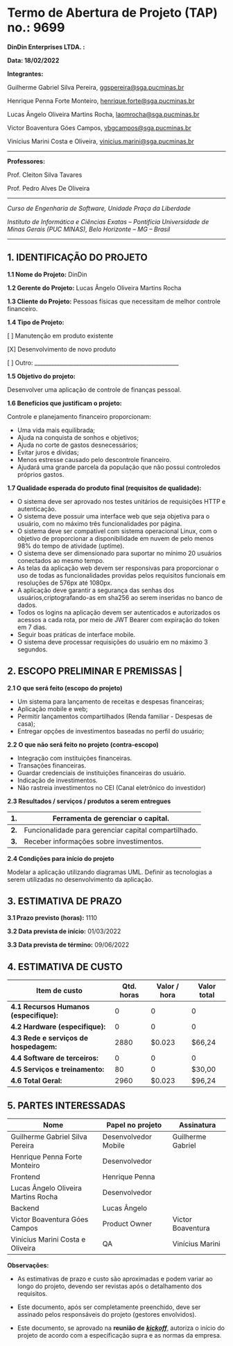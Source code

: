 # Termo de Abertura de Projeto (TAP) no.: 9699

**DinDin Enterprises LTDA. :**

**Data: 18/02/2022**

**Integrantes:**

Guilherme Gabriel Silva Pereira, ggspereira@sga.pucminas.br

Henrique Penna Forte Monteiro, henrique.forte@sga.pucminas.br

Lucas Ângelo Oliveira Martins Rocha, laomrocha@sga.pucminas.br

Victor Boaventura Góes Campos, vbgcampos@sga.pucminas.br

Vinícius Marini Costa e Oliveira, vinicius.marini@sga.pucminas.br

---

**Professores:**

Prof. Cleiton Silva Tavares

Prof. Pedro Alves De Oliveira

---

_Curso de Engenharia de Software, Unidade Praça da Liberdade_

_Instituto de Informática e Ciências Exatas – Pontifícia Universidade de Minas Gerais (PUC MINAS), Belo Horizonte – MG – Brasil_

---

## 1. IDENTIFICAÇÃO DO PROJETO

**1.1 Nome do Projeto:** DinDin

**1.2 Gerente do Projeto:** Lucas Ângelo Oliveira Martins Rocha

**1.3 Cliente do Projeto:** Pessoas físicas que necessitam de melhor controle financeiro.

**1.4 Tipo de Projeto:**

[ ] Manutenção em produto existente

[X] Desenvolvimento de novo produto

[ ] Outro: \_\_\_\_\_\_\_\_\_\_\_\_\_\_\_\_\_\_\_\_\_\_\_\_\_\_\_\_\_\_\_\_\_\_\_\_\_\_\_\_\_\_\_\_\_\_\_\_\_\_\_\_

**1.5 Objetivo do projeto:**

Desenvolver uma aplicação de controle de finanças pessoal.

**1.6 Benefícios que justificam o projeto:**

Controle e planejamento financeiro proporcionam:
- Uma vida mais equilibrada;
- Ajuda na conquista de sonhos e objetivos;
- Ajuda no corte de gastos desnecessários;
- Evitar juros e dívidas;
- Menos estresse causado pelo descontrole financeiro.
- Ajudará uma grande parcela da população que não possui controledos próprios gastos.

**1.7 Qualidade esperada do produto final (requisitos de qualidade):**

- O sistema deve ser aprovado nos testes unitários de requisições HTTP e autenticação.
- O sistema deve possuir uma interface web que seja objetiva para o usuário, com no máximo três funcionalidades por página.
- O sistema deve ser compatível com sistema operacional Linux, com o objetivo de proporcionar a disponibilidade em nuvem de pelo menos 98% do
tempo de atividade (uptime).
- O sistema deve ser dimensionado para suportar no mínimo 20 usuários conectados ao mesmo tempo.
- As telas da aplicação web devem ser responsivas para proporcionar o uso de todas as funcionalidades providas pelos requisitos funcionais em resoluções
de 576px até 1080px.
- A aplicação deve garantir a segurança das senhas dos usuários,criptografando-as em sha256 ao serem inseridas no banco de dados.
- Todos os logins na aplicação devem ser autenticados e autorizados os acessos a cada rota, por meio de JWT Bearer com expiração do token em 7 dias.
- Seguir boas práticas de interface mobile.
- O sistema deve processar requisições do usuário em no máximo 3 segundos.

## **2. ESCOPO PRELIMINAR E PREMISSAS** |

**2.1 O que será feito (escopo do projeto)**

- Um sistema para lançamento de receitas e despesas financeiras;
- Aplicação mobile e web;
- Permitir lançamentos compartilhados (Renda familiar - Despesas de casa);
- Entregar opções de investimentos baseadas no perfil do usuário;

**2.2 O que não será feito no projeto (contra-escopo)**

- Integração com instituições financeiras.
- Transações financeiras.
- Guardar credenciais de instituições financeiras do usuário.
- Indicação de investimentos.
- Não rastreia investimentos no CEI (Canal eletrônico do investidor)

**2.3 Resultados / serviços / produtos a serem entregues**

| **1.** |  Ferramenta de gerenciar o capital. |
| --- | --- |
| **2.** | Funcionalidade para gerenciar capital compartilhado. |
| **3.** | Receber informações sobre investimentos. |

**2.4 Condições para início do projeto**

Modelar a aplicação utilizando diagramas UML.
Definir as tecnologias a serem utilizadas no desenvolvimento da aplicação.


## 3. ESTIMATIVA DE PRAZO


**3.1 Prazo previsto (horas):** 1110

**3.2 Data prevista de início:** 01/03/2022

**3.3 Data prevista de término:** 09/06/2022

## 4. ESTIMATIVA DE CUSTO

| Item de custo | Qtd. horas | Valor / hora  | Valor total |
| --- | --- | --- | --- |
| **4.1 Recursos Humanos** **(especifique):** | 0 | 0 | 0 | 0
| **4.2 Hardware (especifique):** | 0 | 0 | 0 | 0
| **4.3 Rede e serviços de hospedagem:** | 2880 | $0.023 | $66,24 |
| **4.4 Software de terceiros:** | 0 | 0 | 0 |
| **4.5 Serviços e treinamento:** | 80 | 0 | $30,00 |
| **4.6 Total Geral:** | 2960 | $0.023 | $96,24 |

## 5. PARTES INTERESSADAS

| Nome | Papel no projeto | Assinatura |
| --- | --- | --- |
| Guilherme Gabriel Silva Pereira | Desenvolvedor Mobile | Guilherme Gabriel |
| Henrique Penna Forte Monteiro | Desenvolvedor
Frontend | Henrique Penna |
| Lucas Ângelo Oliveira Martins Rocha | Desenvolvedor
Backend | Lucas Ângelo |
| Victor Boaventura Góes Campos | Product Owner | Victor Boaventura |
| Vinícius Marini Costa e Oliveira | QA | Vinícius Marini |

**Observações:**

- As estimativas de prazo e custo são aproximadas e podem variar ao longo do projeto, devendo ser revistas após o detalhamento dos requisitos.

- Este documento, após ser completamente preenchido, deve ser assinado pelos responsáveis do projeto (gestores envolvidos).

- Este documento, se aprovado na **reunião de** _**[kickoff](../Atas/ATA-2022-02-10.md)**_, autoriza o início do projeto de acordo com a especificação supra e as normas da empresa.

